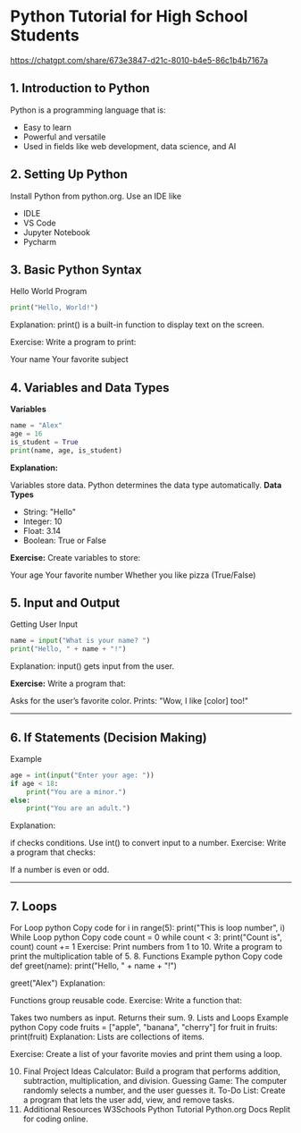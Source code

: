 # Python Tutorial for High School Students

https://chatgpt.com/share/673e3847-d21c-8010-b4e5-86c1b4b7167a


## 1. Introduction to Python
Python is a programming language that is:

+ Easy to learn
+ Powerful and versatile
+ Used in fields like web development, data science, and AI
  
## 2. Setting Up Python
Install Python from python.org.
Use an IDE like 
  + IDLE 
  + VS Code
  + Jupyter Notebook
  + Pycharm 

## 3. Basic Python Syntax
Hello World Program
```python
print("Hello, World!")
```
Explanation: print() is a built-in function to display text on the screen.

Exercise:
Write a program to print:

Your name
Your favorite subject

## 4. Variables and Data Types
**Variables**
```python
name = "Alex"
age = 16
is_student = True
print(name, age, is_student)
```

**Explanation:**

Variables store data.
Python determines the data type automatically.
**Data Types**
 + String: "Hello"
 + Integer: 10
 + Float: 3.14
 + Boolean: True or False

**Exercise:**
Create variables to store:

Your age
Your favorite number
Whether you like pizza (True/False)

## 5. Input and Output
Getting User Input
```python
name = input("What is your name? ")
print("Hello, " + name + "!")
```

Explanation: input() gets input from the user.

**Exercise:**
Write a program that:

Asks for the user’s favorite color.
Prints: "Wow, I like [color] too!"

---
## 6. If Statements (Decision Making)
Example
```python
age = int(input("Enter your age: "))
if age < 18:
    print("You are a minor.")
else:
    print("You are an adult.")
```
Explanation:

if checks conditions.
Use int() to convert input to a number.
Exercise:
Write a program that checks:

If a number is even or odd.

---
## 7. Loops
For Loop
python
Copy code
for i in range(5):
    print("This is loop number", i)
While Loop
python
Copy code
count = 0
while count < 3:
    print("Count is", count)
    count += 1
Exercise:
Print numbers from 1 to 10.
Write a program to print the multiplication table of 5.
8. Functions
Example
python
Copy code
def greet(name):
    print("Hello, " + name + "!")

greet("Alex")
Explanation:

Functions group reusable code.
Exercise:
Write a function that:

Takes two numbers as input.
Returns their sum.
9. Lists and Loops
Example
python
Copy code
fruits = ["apple", "banana", "cherry"]
for fruit in fruits:
    print(fruit)
Explanation: Lists are collections of items.

Exercise:
Create a list of your favorite movies and print them using a loop.

10. Final Project Ideas
Calculator: Build a program that performs addition, subtraction, multiplication, and division.
Guessing Game: The computer randomly selects a number, and the user guesses it.
To-Do List: Create a program that lets the user add, view, and remove tasks.
11. Additional Resources
W3Schools Python Tutorial
Python.org Docs
Replit for coding online.
